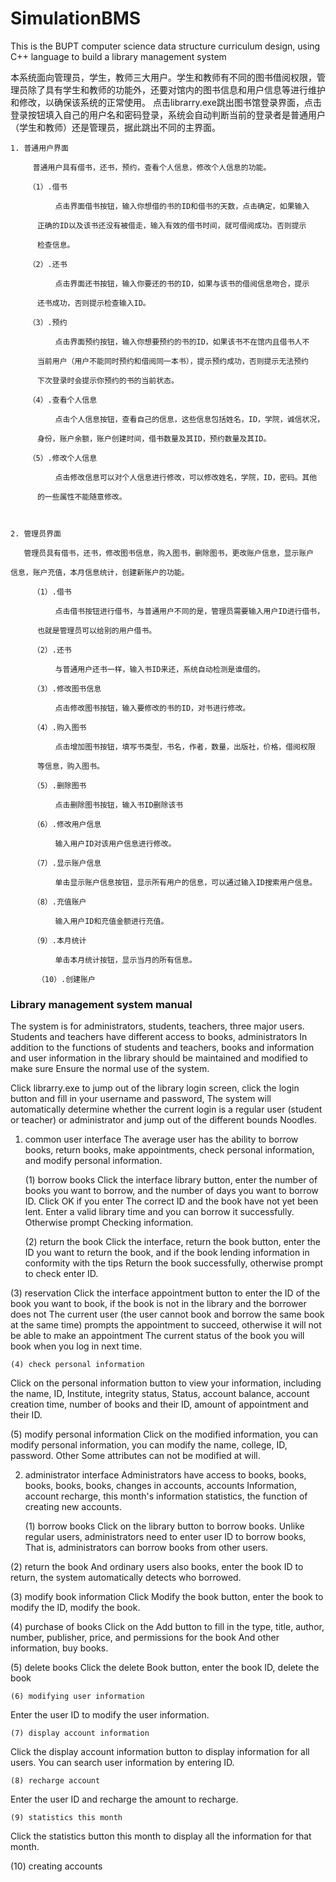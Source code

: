 # SimulationBMS
This is the BUPT computer science data structure curriculum design, using C++ language to build a library management system
                                


   本系统面向管理员，学生，教师三大用户。学生和教师有不同的图书借阅权限，管理员除了具有学生和教师的功能外，还要对馆内的图书信息和用户信息等进行维护和修改，以确保该系统的正常使用。
   点击librarry.exe跳出图书馆登录界面，点击登录按钮填入自己的用户名和密码登录，系统会自动判断当前的登录者是普通用户（学生和教师）还是管理员，据此跳出不同的主界面。

    
    1. 普通用户界面

         普通用户具有借书，还书，预约，查看个人信息，修改个人信息的功能。
    
        （1）.借书
            
              点击界面借书按钮，输入你想借的书的ID和借书的天数，点击确定，如果输入
          
          正确的ID以及该书还没有被借走，输入有效的借书时间，就可借阅成功。否则提示

          检查信息。

        （2）.还书
 
              点击界面还书按钮，输入你要还的书的ID，如果与该书的借阅信息吻合，提示

          还书成功，否则提示检查输入ID。        

        （3）.预约

              点击界面预约按钮，输入你想要预约的书的ID，如果该书不在馆内且借书人不

          当前用户（用户不能同时预约和借阅同一本书），提示预约成功，否则提示无法预约

          下次登录时会提示你预约的书的当前状态。

        （4）.查看个人信息

              点击个人信息按钮，查看自己的信息，这些信息包括姓名，ID，学院，诚信状况，

          身份，账户余额，账户创建时间，借书数量及其ID，预约数量及其ID。

        （5）.修改个人信息

              点击修改信息可以对个人信息进行修改，可以修改姓名，学院，ID，密码。其他

          的一些属性不能随意修改。               
            
        
    
    2. 管理员界面

       管理员具有借书，还书，修改图书信息，购入图书，删除图书，更改账户信息，显示账户

    信息，账户充值，本月信息统计，创建新账户的功能。

         （1）.借书

              点击借书按钮进行借书，与普通用户不同的是，管理员需要输入用户ID进行借书，

          也就是管理员可以给别的用户借书。

         （2）.还书

              与普通用户还书一样，输入书ID来还，系统自动检测是谁借的。

         （3）.修改图书信息

              点击修改图书按钮，输入要修改的书的ID，对书进行修改。

         （4）.购入图书

              点击增加图书按钮，填写书类型，书名，作者，数量，出版社，价格，借阅权限

          等信息，购入图书。

         （5）.删除图书

              点击删除图书按钮，输入书ID删除该书

         （6）.修改用户信息
 
              输入用户ID对该用户信息进行修改。

         （7）.显示账户信息

              单击显示账户信息按钮，显示所有用户的信息，可以通过输入ID搜索用户信息。

         （8）.充值账户

              输入用户ID和充值金额进行充值。

         （9）.本月统计

              单击本月统计按钮，显示当月的所有信息。

          （10）.创建账户
   ### Library management system manual


The system is for administrators, students, teachers, three major users. Students and teachers have different access to books, administrators
In addition to the functions of students and teachers, books and information and user information in the library should be maintained and modified to make sure
Ensure the normal use of the system.


Click librarry.exe to jump out of the library login screen, click the login button and fill in your username and password,
The system will automatically determine whether the current login is a regular user (student or teacher) or administrator and jump out of the different bounds
Noodles.

1. common user interface
The average user has the ability to borrow books, return books, make appointments, check personal information, and modify personal information.


    (1) borrow books
Click the interface library button, enter the number of books you want to borrow, and the number of days you want to borrow ID. Click OK if you enter
The correct ID and the book have not yet been lent. Enter a valid library time and you can borrow it successfully. Otherwise prompt
Checking information.


    (2) return the book
Click the interface, return the book button, enter the ID you want to return the book, and if the book lending information in conformity with the tips
Return the book successfully, otherwise prompt to check enter ID.

    
(3) reservation
Click the interface appointment button to enter the ID of the book you want to book, if the book is not in the library and the borrower does not
The current user (the user cannot book and borrow the same book at the same time) prompts the appointment to succeed, otherwise it will not be able to make an appointment
The current status of the book you will book when you log in next time.


    (4) check personal information
Click on the personal information button to view your information, including the name, ID, Institute, integrity status,
Status, account balance, account creation time, number of books and their ID, amount of appointment and their ID.

    
(5) modify personal information
Click on the modified information, you can modify personal information, you can modify the name, college, ID, password. Other
Some attributes can not be modified at will.


2. administrator interface
Administrators have access to books, books, books, books, books, changes in accounts, accounts
Information, account recharge, this month's information statistics, the function of creating new accounts.


    (1) borrow books
Click on the library button to borrow books. Unlike regular users, administrators need to enter user ID to borrow books,
That is, administrators can borrow books from other users.

    
(2) return the book
And ordinary users also books, enter the book ID to return, the system automatically detects who borrowed.

    
(3) modify book information
Click Modify the book button, enter the book to modify the ID, modify the book.

    
(4) purchase of books
Click on the Add button to fill in the type, title, author, number, publisher, price, and permissions for the book
And other information, buy books.

    
(5) delete books
Click the delete Book button, enter the book ID, delete the book


    (6) modifying user information
Enter the user ID to modify the user information.


    (7) display account information
Click the display account information button to display information for all users. You can search user information by entering ID.


    (8) recharge account
Enter the user ID and recharge the amount to recharge.


    (9) statistics this month
Click the statistics button this month to display all the information for that month.

    
(10) creating accounts
